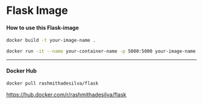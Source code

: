 # Flask Image

#### How to use this Flask-image
```sh
docker build -t your-image-name .
```
```sh
docker run -it --name your-container-name -p 5000:5000 your-image-name
```

---

#### Docker Hub
```docker
docker pull rashmithadesilva/flask
```
https://hub.docker.com/r/rashmithadesilva/flask
